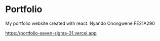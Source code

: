 # Portfolio
My portfolio website created with react.
Nyando Onongwene FE21A290

https://portfolio-seven-sigma-31.vercel.app
